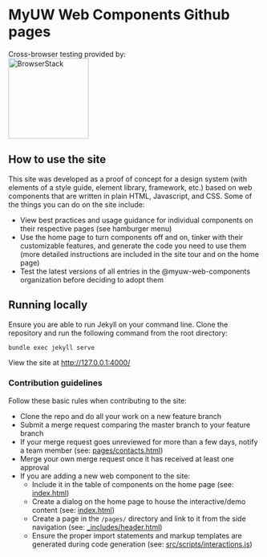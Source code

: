 # MyUW Web Components Github pages

Cross-browser testing provided by:<br/>
<a href="https://www.browserstack.com/"><img width="160" src="https://myuw-web-components.github.io/img/Browserstack-logo.svg" alt="BrowserStack"/></a>

## How to use the site

This site was developed as a proof of concept for a design system (with elements of a style guide, element library, framework, etc.) based on web components that are written in plain HTML, Javascript, and CSS. Some of the things you can do on the site include:

- View best practices and usage guidance for individual components on their respective pages (see hamburger menu)
- Use the home page to turn components off and on, tinker with their customizable features, and generate the code you need to use them (more detailed instructions are included in the site tour and on the home page)
- Test the latest versions of all entries in the @myuw-web-components organization before deciding to adopt them

## Running locally

Ensure you are able to run Jekyll on your command line.
Clone the repository and run the following command from the root directory:

```
bundle exec jekyll serve
```

View the site at http://127.0.0.1:4000/

### Contribution guidelines

Follow these basic rules when contributing to the site:

- Clone the repo and do all your work on a new feature branch
- Submit a merge request comparing the master branch to your feature branch
- If your merge request goes unreviewed for more than a few days, notify a team member (see: [pages/contacts.html](pages/contacts.html))
- Merge your own merge request once it has received at least one approval
- If you are adding a new web component to the site:
    - Include it in the table of components on the home page (see: [index.html](index.html))
    - Create a dialog on the home page to house the interactive/demo content (see: [index.html](index.html))
    - Create a page in the `/pages/` directory and link to it from the side navigation (see: [_includes/header.html](_includes/header.html))
    - Ensure the proper import statements and markup templates are generated during code generation (see: [src/scripts/interactions.js](src/scripts/interactions.js))
